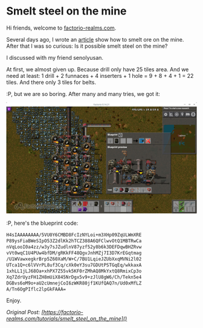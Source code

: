 [date]: meta "2017-01-17T10:01:31+0800"
[author]: meta "pjincz"
[tags]: meta "factorio smelt ore mine layout idea"


Smelt steel on the mine
=======================

Hi friends, welcome to [factorio-realms.com][homepage].

Several days ago, I wrote an [article][prev-article] show how to smelt ore on the mine.
After that I was so curious: Is it possible smelt steel on the mine?

I discussed with my friend senolyusan.

At first, we almost given up. Because drill only have 25 tiles area.
And we need at least: 1 drill + 2 funnaces + 4 inserters + 1 hole =
9 + 8 + 4 + 1 = 22 tiles. And there only 3 tiles for belts.

:P, but we are so boring. After many and many tries, we got it:

![Smelt steel on the mine][screenshot]

:P, here's the blueprint code:

    H4sIAAAAAAAA/5VU0Y6CMBD8FcIzNYLoi+m3XHp09ZqULWmXRE
    P89ysFiaBWeSIpO53Z2dlKk2hTCZ388A6QFClwvOtQ1MBTRwCa
    nVqLooI0a4zz/w3y7sJZudlnV87yzf52y8b6k3DEFDqwBHZRvw
    vVt0wqC1U4PUw4bfDM/gRKkFF48QgvJnhMZj7I3D7KrEGqtmag
    /U1WVawxegkrBrp5Z60XaM/W+C/7BU1LqieJZUbXxqMVNi2l02
    UTca1Q+c6lVVrPL8uf3Cq/cXk0eY3su7GDUtPSTGqEq/wkkaxA
    1xhLL1jLJ68Oa+xhPX7Z55vk5KF0rZMhAQ8MkYxtQ8RmixCp3o
    Xq7ZdrUyzFH1ZH8mUiX845NrDgx5v9+zJlU8gW6/Ch/Tekn5e4
    DGBvs6oM9o+aU2cUmnejCoI6zWKR80jf1KUfQAQ7n/Ud0xMfLZ
    A/Tn6OgPIflc2lpGkFAAA=

Enjoy.

*Original Post: [https://factorio-realms.com/tutorials/smelt_steel_on_the_mine]()*

[homepage]: https://factorio-realms.com
[prev-article]: https://factorio-realms.com/tutorials/smelt_ore_on_the_mine
[screenshot]: https://raw.githubusercontent.com/factorio-realms/factorio-tutorials/master/assets/smelt_steel_on_the_mine/screenshot.jpg
